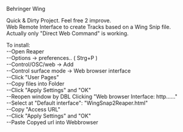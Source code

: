 Behringer Wing

Quick & Dirty Project. Feel free 2 improve.  
Web Remote Interface to create Tracks based on a Wing Snip file.  
Actually only "Direct Web Command" is working.  

To install:  
--Open Reaper  
--Options -> preferences.. ( Strg+P )  
--Control/OSC/web -> Add  
--Control surface mode -> Web browser interface  
--Click "User Pages"  
--Copy files into Folder  
--Click "Apply Settings" and "OK"  
--Reopen window by DBL Clicking "Web browser Interface: http......"  
--Select at "Default interface": "WingSnap2Reaper.html"  
--Copy "Access URL"  
--Click "Apply Settings" and "OK"  
--Paste Copyed url into Webbrowser  
